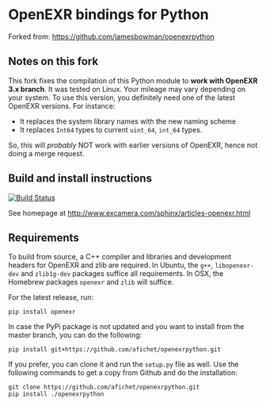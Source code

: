 OpenEXR bindings for Python
===========================

Forked from: https://github.com/jamesbowman/openexrpython

Notes on this fork
------------------

This fork fixes the compilation of this Python module to **work with OpenEXR 3.x branch**. It was tested on Linux. Your mileage may vary depending on your system. To use this version, you definitely need one of the latest OpenEXR versions. For instance:
- It replaces the system library names with the new naming scheme
- It replaces `Int64` types to current `uint_64`, `int_64` types.

So, this will *probably* NOT work with earlier versions of OpenEXR, hence not doing a merge request.

Build and install instructions
------------------------------

[![Build Status](https://travis-ci.org/jamesbowman/openexrpython.svg?branch=master)](https://travis-ci.org/jamesbowman/openexrpython)

See homepage at http://www.excamera.com/sphinx/articles-openexr.html

## Requirements

To build from source, a C++ compiler and libraries and development headers for OpenEXR and zlib are required. In Ubuntu, the `g++`, `libopenexr-dev` and `zlib1g-dev` packages suffice all requirements. In OSX, the Homebrew packages `openexr` and `zlib` will suffice.

For the latest release, run:

    pip install openexr

In case the PyPi package is not updated and you want to install from the master branch, you can do the following:

    pip install git+https://github.com/afichet/openexrpython.git

If you prefer, you can clone it and run the `setup.py` file as well. Use the following
commands to get a copy from Github and do the installation:

    git clone https://github.com/afichet/openexrpython.git
    pip install ./openexrpython
